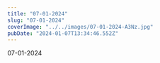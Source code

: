 ```yaml
---
title: "07-01-2024"
slug: "07-01-2024"
coverImage: "../../images/07-01-2024-A3Nz.jpg"
pubDate: "2024-01-07T13:34:46.552Z"
---
```


07-01-2024

